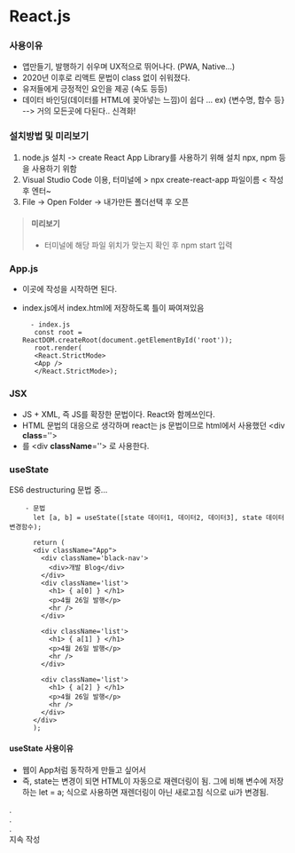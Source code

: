 # React.js

### 사용이유
- 앱만들기, 발행하기 쉬우며 UX적으로 뛰어나다. (PWA, Native...)
- 2020년 이후로 리액트 문법이 class 없이 쉬워졌다.
- 유저들에게 긍정적인 요인을 제공 (속도 등등)
- 데이터 바인딩(데이터를 HTML에 꽂아넣는 느낌)이 쉽다 ... ex) {변수명, 함수 등} --> 거의 모든곳에 다된다.. 신격화!


### 설치방법 및 미리보기
1. node.js 설치 -> create React App Library를 사용하기 위해 설치 npx, npm 등을 사용하기 위함
2. Visual Studio Code 이용, 터미널에 > npx create-react-app 파일이름 < 작성 후 엔터~
3. File -> Open Folder -> 내가만든 폴더선택 후 오픈


> #### 미리보기
  > - 터미널에 해당 파일 위치가 맞는지 확인 후 npm start 입력

### App.js
 - 이곳에 작성을 시작하면 된다.
 - index.js에서 index.html에 저장하도록 틀이 짜여져있음
 
         - index.js
          const root = ReactDOM.createRoot(document.getElementById('root'));
          root.render(
          <React.StrictMode>
          <App />
          </React.StrictMode>);


### JSX
 - JS + XML, 즉 JS를 확장한 문법이다. React와 함께쓰인다.
 - HTML 문법의 대응으로 생각하며 react는 js 문법이므로 html에서 사용했던 <div <strong>class</strong>=''></div>
 - 를 <div <strong>className</strong>=''></div> 로 사용한다.


### useState
ES6 destructuring 문법 중...

        - 문법
          let [a, b] = useState([state 데이터1, 데이터2, 데이터3], state 데이터 변경함수);
          
          return (
          <div className="App">
            <div className='black-nav'>
              <div>개발 Blog</div>
            </div>
            <div className='list'>
              <h1> { a[0] } </h1>
              <p>4월 26일 발행</p>
              <hr />
            </div>

            <div className='list'>
              <h1> { a[1] } </h1>
              <p>4월 26일 발행</p>
              <hr />
            </div>

            <div className='list'>
              <h1> { a[2] } </h1>
              <p>4월 26일 발행</p>
              <hr />
            </div>
          </div>
          );

#### useState 사용이유
 - 웹이 App처럼 동작하게 만들고 싶어서 
 - 즉, state는 변경이 되면 HTML이 자동으로 재렌더링이 됨. 그에 비해 변수에 저장하는 let = a; 식으로 사용하면 재렌더링이 아닌 새로고침 식으로 ui가 변경됨.

.<br>
.<br>
.<br> 지속 작성
